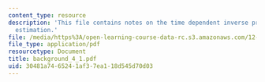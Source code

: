 ```yaml
---
content_type: resource
description: 'This file contains notes on the time dependent inverse problem: state
  estimation.'
file: /media/https%3A/open-learning-course-data-rc.s3.amazonaws.com/12-864-inference-from-data-and-models-spring-2005/30481a7465241af37ea118d545d70d03_background_4_1.pdf
file_type: application/pdf
resourcetype: Document
title: background_4_1.pdf
uid: 30481a74-6524-1af3-7ea1-18d545d70d03
---
```

